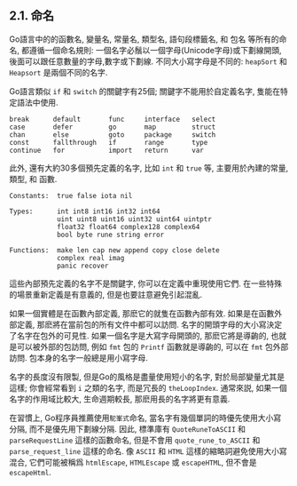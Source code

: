 ## 2.1. 命名

Go語言中的的函數名, 變量名, 常量名, 類型名, 語句段標籤名, 和 包名 等所有的命名, 都遵循一個命名規則: 一個名字必鬚以一個字母(Unicode字母)或下劃線開頭, 後面可以跟任意數量的字母,數字或下劃線. 不同大小寫字母是不同的: `heapSort` 和 `Heapsort` 是兩個不同的名字.

Go語言類似 `if` 和 `switch` 的關鍵字有25個; 關鍵字不能用於自定義名字, 隻能在特定語法中使用.

```
break      default       func     interface   select
case       defer         go       map         struct
chan       else          goto     package     switch
const      fallthrough   if       range       type
continue   for           import   return      var
```

此外, 還有大約30多個預先定義的名字, 比如  `int` 和 `true` 等, 主要用於內建的常量, 類型, 和 函數.

```
Constants:  true false iota nil

Types:      int int8 int16 int32 int64
            uint uint8 uint16 uint32 uint64 uintptr
            float32 float64 complex128 complex64
            bool byte rune string error

Functions:  make len cap new append copy close delete
            complex real imag
            panic recover
```

這些內部預先定義的名字不是關鍵字, 你可以在定義中重現使用它們. 在一些特殊的場景重新定義是有意義的, 但是也要註意避免引起混亂.

如果一個實體是在函數內部定義, 那麽它的就隻在函數內部有效. 如果是在函數外部定義, 那麽將在當前包的所有文件中都可以訪問. 名字的開頭字母的大小寫決定了名字在包外的可見性. 如果一個名字是大寫字母開頭的, 那麽它將是導齣的, 也就是可以被外部的包訪問, 例如 `fmt` 包的 `Printf` 函數就是導齣的, 可以在 `fmt` 包外部訪問. 包本身的名字一般總是用小寫字母.

名字的長度沒有限製, 但是Go的風格是盡量使用短小的名字, 對於局部變量尤其是這樣; 你會經常看到 `i` 之類的名字, 而是冗長的 `theLoopIndex`. 通常來説, 如果一個名字的作用域比較大, 生命週期較長, 那麽用長的名字將更有意義.

在習慣上, Go程序員推薦使用`駝峯式`命名, 當名字有幾個單詞的時優先使用大小寫分隔, 而不是優先用下劃線分隔. 因此, 標準庫有 `QuoteRuneToASCII` 和 `parseRequestLine` 這樣的函數命名, 但是不會用 `quote_rune_to_ASCII` 和 `parse_request_line` 這樣的命名. 像 `ASCII` 和 `HTML` 這樣的縮略詞避免使用大小寫混合, 它們可能被稱爲 `htmlEscape`, `HTMLEscape` 或 `escapeHTML`, 但不會是 `escapeHtml`.
